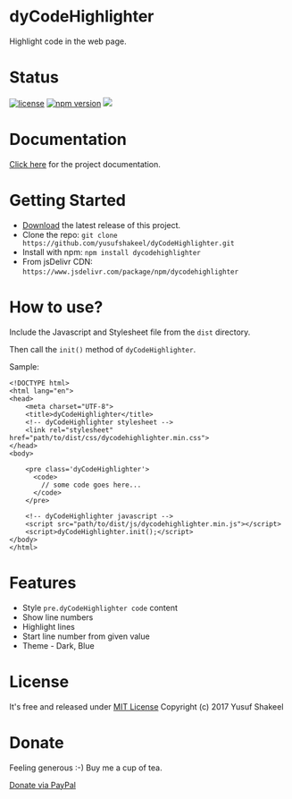 # dyCodeHighlighter
Highlight code in the web page.

# Status

[![license](https://img.shields.io/badge/license-MIT-blue.svg)](https://github.com/yusufshakeel/dyCodeHighlighter)
[![npm version](https://img.shields.io/badge/npm-1.1.0-blue.svg)](https://www.npmjs.com/package/dycodehighlighter)
[![](https://data.jsdelivr.com/v1/package/npm/dycodehighlighter/badge)](https://www.jsdelivr.com/package/npm/dycodehighlighter)

# Documentation
[Click here](https://www.dyclassroom.com/dycodehighlighter/documentation) for the project documentation.

# Getting Started
* [Download](https://github.com/yusufshakeel/dyCodeHighlighter/releases) the latest release of this project.
* Clone the repo: `git clone https://github.com/yusufshakeel/dyCodeHighlighter.git`
* Install with npm: `npm install dycodehighlighter`
* From jsDelivr CDN: `https://www.jsdelivr.com/package/npm/dycodehighlighter`

# How to use?
Include the Javascript and Stylesheet file from the `dist` directory.

Then call the `init()` method of `dyCodeHighlighter`.

Sample:

```
<!DOCTYPE html>
<html lang="en">
<head>
    <meta charset="UTF-8">
    <title>dyCodeHighlighter</title>
    <!-- dyCodeHighlighter stylesheet -->
    <link rel="stylesheet" href="path/to/dist/css/dycodehighlighter.min.css">
</head>
<body>
    
    <pre class='dyCodeHighlighter'>
      <code>
        // some code goes here...
      </code>
    </pre>

    <!-- dyCodeHighlighter javascript -->
    <script src="path/to/dist/js/dycodehighlighter.min.js"></script>
    <script>dyCodeHighlighter.init();</script>
</body>
</html>
```

# Features
* Style `pre.dyCodeHighlighter code` content
* Show line numbers
* Highlight lines
* Start line number from given value
* Theme - Dark, Blue


# License
It's free and released under [MIT License](https://github.com/yusufshakeel/dyCodeHighlighter/blob/master/LICENSE) Copyright (c) 2017 Yusuf Shakeel

# Donate
Feeling generous :-) Buy me a cup of tea.

[Donate via PayPal](https://www.paypal.me/yusufshakeel)